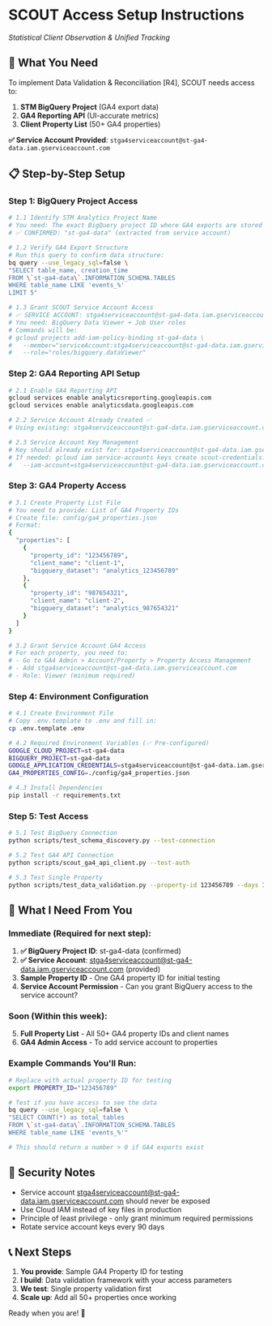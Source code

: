 # SCOUT Access Setup Instructions
*Statistical Client Observation & Unified Tracking*

## 🎯 What You Need
To implement Data Validation & Reconciliation [R4], SCOUT needs access to:
1. **STM BigQuery Project** (GA4 export data)
2. **GA4 Reporting API** (UI-accurate metrics)
3. **Client Property List** (50+ GA4 properties)

**✅ Service Account Provided**: `stga4serviceaccount@st-ga4-data.iam.gserviceaccount.com`

## 📋 Step-by-Step Setup

### Step 1: BigQuery Project Access
```bash
# 1.1 Identify STM Analytics Project Name
# You need: The exact BigQuery project ID where GA4 exports are stored
# ✅ CONFIRMED: "st-ga4-data" (extracted from service account)

# 1.2 Verify GA4 Export Structure
# Run this query to confirm data structure:
bq query --use_legacy_sql=false \
"SELECT table_name, creation_time
FROM \`st-ga4-data\`.INFORMATION_SCHEMA.TABLES
WHERE table_name LIKE 'events_%'
LIMIT 5"

# 1.3 Grant SCOUT Service Account Access
# ✅ SERVICE ACCOUNT: stga4serviceaccount@st-ga4-data.iam.gserviceaccount.com
# You need: BigQuery Data Viewer + Job User roles
# Commands will be:
# gcloud projects add-iam-policy-binding st-ga4-data \
#   --member="serviceAccount:stga4serviceaccount@st-ga4-data.iam.gserviceaccount.com" \
#   --role="roles/bigquery.dataViewer"
```

### Step 2: GA4 Reporting API Setup
```bash
# 2.1 Enable GA4 Reporting API
gcloud services enable analyticsreporting.googleapis.com
gcloud services enable analyticsdata.googleapis.com

# 2.2 Service Account Already Created ✅
# Using existing: stga4serviceaccount@st-ga4-data.iam.gserviceaccount.com

# 2.3 Service Account Key Management
# Key should already exist for: stga4serviceaccount@st-ga4-data.iam.gserviceaccount.com
# If needed: gcloud iam service-accounts keys create scout-credentials.json \
#   --iam-account=stga4serviceaccount@st-ga4-data.iam.gserviceaccount.com
```

### Step 3: GA4 Property Access
```bash
# 3.1 Create Property List File
# You need to provide: List of GA4 Property IDs
# Create file: config/ga4_properties.json
# Format:
{
  "properties": [
    {
      "property_id": "123456789",
      "client_name": "client-1",
      "bigquery_dataset": "analytics_123456789"
    },
    {
      "property_id": "987654321",
      "client_name": "client-2",
      "bigquery_dataset": "analytics_987654321"
    }
  ]
}

# 3.2 Grant Service Account GA4 Access
# For each property, you need to:
# - Go to GA4 Admin > Account/Property > Property Access Management
# - Add stga4serviceaccount@st-ga4-data.iam.gserviceaccount.com
# - Role: Viewer (minimum required)
```

### Step 4: Environment Configuration
```bash
# 4.1 Create Environment File
# Copy .env.template to .env and fill in:
cp .env.template .env

# 4.2 Required Environment Variables (✅ Pre-configured)
GOOGLE_CLOUD_PROJECT=st-ga4-data
BIGQUERY_PROJECT=st-ga4-data
GOOGLE_APPLICATION_CREDENTIALS=stga4serviceaccount@st-ga4-data.iam.gserviceaccount.com
GA4_PROPERTIES_CONFIG=./config/ga4_properties.json

# 4.3 Install Dependencies
pip install -r requirements.txt
```

### Step 5: Test Access
```bash
# 5.1 Test BigQuery Connection
python scripts/test_schema_discovery.py --test-connection

# 5.2 Test GA4 API Connection
python scripts/scout_ga4_api_client.py --test-auth

# 5.3 Test Single Property
python scripts/test_data_validation.py --property-id 123456789 --days 1
```

## 🔧 What I Need From You

### Immediate (Required for next step):
1. **✅ BigQuery Project ID**: st-ga4-data (confirmed)
2. **✅ Service Account**: stga4serviceaccount@st-ga4-data.iam.gserviceaccount.com (provided)
3. **Sample Property ID** - One GA4 property ID for initial testing
4. **Service Account Permission** - Can you grant BigQuery access to the service account?

### Soon (Within this week):
5. **Full Property List** - All 50+ GA4 property IDs and client names
6. **GA4 Admin Access** - To add service account to properties

### Example Commands You'll Run:
```bash
# Replace with actual property ID for testing
export PROPERTY_ID="123456789"

# Test if you have access to see the data
bq query --use_legacy_sql=false \
"SELECT COUNT(*) as total_tables
FROM \`st-ga4-data\`.INFORMATION_SCHEMA.TABLES
WHERE table_name LIKE 'events_%'"

# This should return a number > 0 if GA4 exports exist
```

## 🚨 Security Notes
- Service account stga4serviceaccount@st-ga4-data.iam.gserviceaccount.com should never be exposed
- Use Cloud IAM instead of key files in production
- Principle of least privilege - only grant minimum required permissions
- Rotate service account keys every 90 days

## 📞 Next Steps
1. **You provide**: Sample GA4 Property ID for testing
2. **I build**: Data validation framework with your access parameters
3. **We test**: Single property validation first
4. **Scale up**: Add all 50+ properties once working

Ready when you are! 🚀
